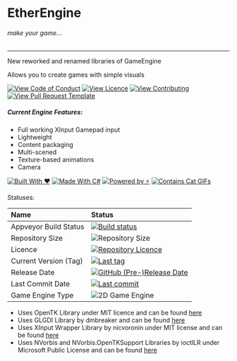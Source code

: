 # EtherEngine
###### _make your game..._

-------
New reworked and renamed libraries of GameEngine

Allows you to create games with simple visuals

[![View Code of Conduct](https://img.shields.io/badge/view-code%20of%20conduct-blue.svg)](https://github.com/craftersmine/EtherEngine/blob/master/CODE_OF_CONDUCT.md) [![View Licence](https://img.shields.io/badge/view-licence-blue.svg)](https://github.com/craftersmine/EtherEngine/blob/master/LICENSE) [![View Contributing](https://img.shields.io/badge/view-contributing-brightgreen.svg)](https://github.com/craftersmine/EtherEngine/blob/master/CONTRIBUTING.md) [![View Pull Request Template](https://img.shields.io/badge/view-pull%20request%20template-blue.svg)](https://github.com/craftersmine/EtherEngine/blob/master/PULL_REQUEST_TEMPLATE.md)

##### Current Engine Features:
* Full working XInput Gamepad input
* Lightweight
* Content packaging
* Multi-scened
* Texture-based animations
* Camera

[![Built With ❤](https://forthebadge.com/images/badges/built-with-love.svg)](https://forthebadge.com) [![Made With C#](https://forthebadge.com/images/badges/made-with-c-sharp.svg)](https://forthebadge.com) [![Powered by ⚡](https://forthebadge.com/images/badges/powered-by-electricity.svg)](https://forthebadge.com) [![Contains Cat GIFs](https://forthebadge.com/images/badges/contains-cat-gifs.svg)](https://forthebadge.com)

Statuses:

| Name                    | Status                                                                                                    |
|:------------------------|:----------------------------------------------------------------------------------------------------------|
| Appveyor Build Status | [![Build status](https://ci.appveyor.com/api/projects/status/d3lcowtra73jevy9?svg=true)](https://ci.appveyor.com/project/craftersmine/etherengine) |
| Repository Size         | ![Repository Size](https://img.shields.io/github/repo-size/craftersmine/EtherEngine.svg)                  |
| Licence                 | [![Repository Licence](https://img.shields.io/github/license/craftersmine/EtherEngine.svg)](https://github.com/craftersmine/EtherEngine/blob/master/LICENSE)                 |
| Current Version (Tag)   | [![Last tag](https://img.shields.io/github/tag/craftersmine/EtherEngine.svg)](https://github.com/craftersmine/EtherEngine/tags)                               |
| Release Date            | [![GitHub (Pre-)Release Date](https://img.shields.io/github/release-date-pre/craftersmine/EtherEngine.svg)](https://github.com/craftersmine/EtherEngine/releases) |
| Last Commit Date        | [![Last commit](https://img.shields.io/github/last-commit/craftersmine/EtherEngine.svg)](https://github.com/craftersmine/EtherEngine/commits/master)                    |
| Game Engine Type        | ![2D Game Engine](https://img.shields.io/badge/game%20engine-2D-green.svg)                 	              |


* Uses OpenTK Library under MIT licence and can be found [here](https://github.com/opentk/opentk)
* Uses GLGDI Library by dmbreaker and can be found [here](https://github.com/dmbreaker/glgdiplus)
* Uses XInput Wrapper Library by nicvoronin under MIT license and can be found [here](https://github.com/nikvoronin/XInput.Wrapper)
* Uses NVorbis and NVorbis.OpenTKSupport Libraries by ioctlLR under Microsoft Public License and can be found [here](https://github.com/ioctlLR/NVorbis)
